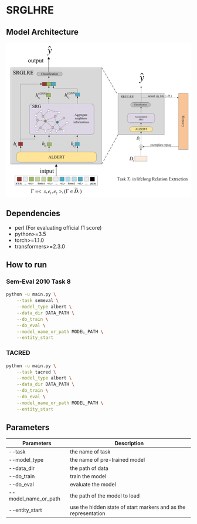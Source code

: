 # SRGLHRE
## Model Architecture
![](fig/modelv2-1.png)

## Dependencies

- perl (For evaluating official f1 score)
- python>=3.5
- torch>=1.1.0
- transformers>=2.3.0

## How to run
### Sem-Eval 2010 Task 8
```bash
python -u main.py \
    --task semeval \
    --model_type albert \
    --data_dir DATA_PATH \
    --do_train \
    --do_eval \
    --model_name_or_path MODEL_PATH \
    --entity_start 
```
### TACRED
```bash
python -u main.py \
    --task tacred \
    --model_type albert \
    --data_dir DATA_PATH \
    --do_train \
    --do_eval \
    --model_name_or_path MODEL_PATH \
    --entity_start
```

## Parameters


| Parameters| Description|
|--|--|
| --task | the name of task|
|--model_type             |the name of pre-trained model|
|--data_dir               |the path of data|
|--do_train               |train the model|
|--do_eval                |evaluate the model|
|--model_name_or_path     |the path of the model to load|
|--entity_start           |use the hidden state of start markers <e1s> and <e2s> as the representation|

  
